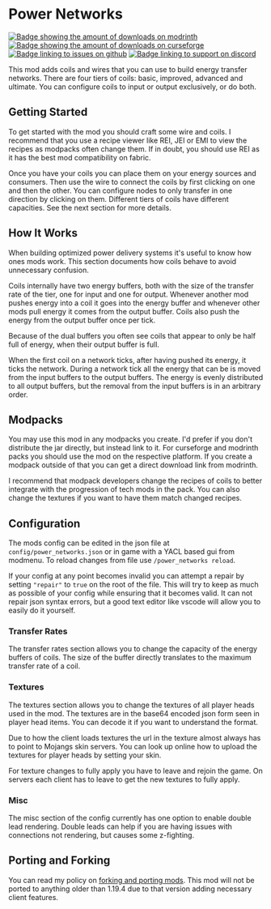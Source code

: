 # Power Networks
[![Badge showing the amount of downloads on modrinth](https://img.shields.io/badge/dynamic/json?color=2d2d2d&colorA=5da545&label=&suffix=%20downloads%20&query=downloads&url=https://api.modrinth.com/v2/project/8cCfmdw2&style=flat-square&logo=modrinth&logoColor=2d2d2d)](https://modrinth.com/mod/power-networks)
[![Badge showing the amount of downloads on curseforge](https://cf.way2muchnoise.eu/full_842545_downloads.svg?badge_style=flat)](https://www.curseforge.com/minecraft/mc-mods/power-networks)
[![Badge linking to issues on github](https://img.shields.io/badge/dynamic/json?query=value&url=https%3A%2F%2Fimg.shields.io%2Fgithub%2Fissues-raw%2Fmattidragon%2Fpowernetworks.json&label=&logo=github&color=2d2d2d&style=flat-square&labelColor=6e5494&logoColor=2d2d2d&suffix=%20issues)](https://github.com/MattiDragon/PowerNetworks/issues)
[![Badge linking to support on discord](https://img.shields.io/discord/760524772189798431?label=&logo=discord&color=2d2d2d&style=flat-square&labelColor=5865f2&logoColor=2d2d2d)](https://discord.gg/26T5KK2PBv)

This mod adds coils and wires that you can use to build energy transfer networks. 
There are four tiers of coils: basic, improved, advanced and ultimate.
You can configure coils to input or output exclusively, or do both. 

## Getting Started
To get started with the mod you should craft some wire and coils. 
I recommend that you use a recipe viewer like REI, JEI or EMI to view the recipes as modpacks often change them.
If in doubt, you should use REI as it has the best mod compatibility on fabric.

Once you have your coils you can place them on your energy sources and consumers.
Then use the wire to connect the coils by first clicking on one and then the other.
You can configure nodes to only transfer in one direction by clicking on them.
Different tiers of coils have different capacities. See the next section for more details.

## How It Works
When building optimized power delivery systems it's useful to know how ones mods work.
This section documents how coils behave to avoid unnecessary confusion.

Coils internally have two energy buffers, both with the size of the transfer rate of the tier, one for input and one for output.
Whenever another mod pushes energy into a coil it goes into the energy buffer and whenever other mods pull energy it comes from the output buffer.
Coils also push the energy from the output buffer once per tick. 

Because of the dual buffers you often see coils that appear to only be half full of energy, when their output buffer is full.

When the first coil on a network ticks, after having pushed its energy, it ticks the network.
During a network tick all the energy that can be is moved from the input buffers to the output buffers.
The energy is evenly distributed to all output buffers, but the removal from the input buffers is in an arbitrary order.

## Modpacks
You may use this mod in any modpacks you create. I'd prefer if you don't distribute the jar directly, but instead link to it. 
For curseforge and modrinth packs you should use the mod on the respective platform. 
If you create a modpack outside of that you can get a direct download link from modrinth.

I recommend that modpack developers change the recipes of coils to better integrate with the progression of tech mods in the pack.
You can also change the textures if you want to have them match changed recipes.

## Configuration
The mods config can be edited in the json file at `config/power_networks.json` or in game with a YACL based gui from modmenu.
To reload changes from file use `/power_networks reload`.

If your config at any point becomes invalid you can attempt a repair by setting `"repair"` to `true` on the root of the file.
This will try to keep as much as possible of your config while ensuring that it becomes valid. 
It can not repair json syntax errors, but a good text editor like vscode will allow you to easily do it yourself.

### Transfer Rates
The transfer rates section allows you to change the capacity of the energy buffers of coils. 
The size of the buffer directly translates to the maximum transfer rate of a coil.

### Textures
The textures section allows you to change the textures of all player heads used in the mod.
The textures are in the base64 encoded json form seen in player head items.
You can decode it if you want to understand the format. 

Due to how the client loads textures the url in the texture almost always has to point to Mojangs skin servers.
You can look up online how to upload the textures for player heads by setting your skin.

For texture changes to fully apply you have to leave and rejoin the game. 
On servers each client has to leave to get the new textures to fully apply.

### Misc
The misc section of the config currently has one option to enable double lead rendering.
Double leads can help if you are having issues with connections not rendering, but causes some z-fighting.

## Porting and Forking
You can read my policy on [forking and porting mods](https://gist.github.com/MattiDragon/6b9e71e8516447f53f0d5fb296ab8868).
This mod will not be ported to anything older than 1.19.4 due to that version adding necessary client features.